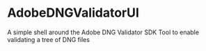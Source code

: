 AdobeDNGValidatorUI
===================

A simple shell around the Adobe DNG Validator SDK Tool to enable validating a tree of DNG files
